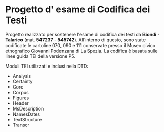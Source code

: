 # Progetto d' esame di Codifica dei Testi

Progetto realizzato per sostenere l'esame di codifica dei testi da **Biondi** - **Talarico** (mat. **547237** - **545742**). All'interno di questo, sono state codificate le cartoline 070, 090 e  111 conservate presso il Museo civico etnografico Giovanni Podenzana di La Spezia.
La codifica è basata sulle linee guida TEI della versione P5.

Moduli TEI utilizzati e inclusi nella DTD:
- Analysis
- Certainty
- Core
- Corpus
- Figures
- Header
- MsDescription
- NamesDates
- TextStructure
- Transcr
